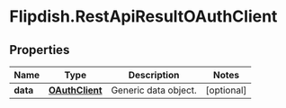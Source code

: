 # Flipdish.RestApiResultOAuthClient

## Properties
Name | Type | Description | Notes
------------ | ------------- | ------------- | -------------
**data** | [**OAuthClient**](OAuthClient.md) | Generic data object. | [optional] 


